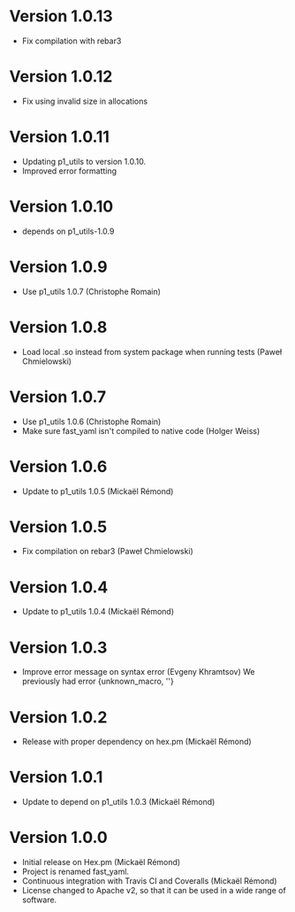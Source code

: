 # Version 1.0.13

* Fix compilation with rebar3

# Version 1.0.12

* Fix using invalid size in allocations

# Version 1.0.11

* Updating p1_utils to version 1.0.10.
* Improved error formatting

# Version 1.0.10

* depends on p1_utils-1.0.9

# Version 1.0.9

* Use p1_utils 1.0.7 (Christophe Romain)

# Version 1.0.8

* Load local .so instead from system package when running tests (Paweł Chmielowski)

# Version 1.0.7

* Use p1_utils 1.0.6 (Christophe Romain)
* Make sure fast_yaml isn't compiled to native code (Holger Weiss)

# Version 1.0.6

* Update to p1_utils 1.0.5 (Mickaël Rémond)

# Version 1.0.5

* Fix compilation on rebar3 (Paweł Chmielowski)

# Version 1.0.4

* Update to p1_utils 1.0.4 (Mickaël Rémond)

# Version 1.0.3

* Improve error message on syntax error (Evgeny Khramtsov)
  We previously had error {unknown_macro, ''}

# Version 1.0.2

* Release with proper dependency on hex.pm (Mickaël Rémond)

# Version 1.0.1

* Update to depend on p1_utils 1.0.3 (Mickaël Rémond)

# Version 1.0.0

* Initial release on Hex.pm (Mickaël Rémond)
* Project is renamed fast_yaml.
* Continuous integration with Travis CI and Coveralls (Mickaël Rémond)
* License changed to Apache v2, so that it can be used in a wide range
  of software.
